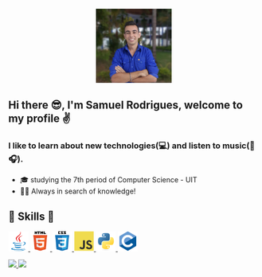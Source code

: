 <p align = "center">
<!--    <img src="https://i.imgur.com/3KqY2Wx.jpg" align = "center" alt="CL Thumb" border="0" width="100%"> -->
   <img src="https://github.com/SW-Samuel/SW-Samuel/blob/main/photo.jpeg" alt="CL Thumb" border="0" width="30%">
</p>
<h2 align="left">Hi there 😎, I'm Samuel Rodrigues, welcome to my profile ✌️</h2>
<h3 align="left">I like to learn about new technologies(💻) and listen to music(🎵🎧).</h3>

- 🎓 studying the 7th period of Computer Science - UIT
- 👨‍💻 Always in search of knowledge!
<h2></h2>
<h2>🌟 Skills 🌟</h2>

<a href="https://www.java.com" target="_blank"> <img src="https://raw.githubusercontent.com/devicons/devicon/master/icons/java/java-original.svg" alt="java" width="40" height="40"/> <a href="https://www.w3.org/html/" target="_blank"> <img src="https://raw.githubusercontent.com/devicons/devicon/master/icons/html5/html5-original-wordmark.svg" alt="html5" width="40" height="40"/> </a> <a href="https://www.w3schools.com/css/" target="_blank"> <img src="https://raw.githubusercontent.com/devicons/devicon/master/icons/css3/css3-original-wordmark.svg" alt="css3" width="40" height="40"/> </a> <a href="https://developer.mozilla.org/en-US/docs/Web/JavaScript" target="_blank"> <img src="https://raw.githubusercontent.com/devicons/devicon/master/icons/javascript/javascript-original.svg" alt="javascript" width="40" height="40"/><a href="https://www.python.org" target="_blank"> <img src="https://raw.githubusercontent.com/devicons/devicon/master/icons/python/python-original.svg" alt="python" width="40" height="40"/> </a> <a target="_blank"> <img src="https://raw.githubusercontent.com/devicons/devicon/master/icons/c/c-original.svg" alt="mysql" width="40" height="40"/> </a> 

<div>
  <a href="https://github.com/SW-Samuel">
  <img height="150em" src="https://github-readme-stats.vercel.app/api?username=SW-Samuel&show_icons=true&theme=dark&include_all_commits=true&count_private=true"/>
  <img height="150em" src="https://github-readme-stats.vercel.app/api/top-langs/?username=SW-Samuel&layout=compact&langs_count=7&theme=dark"/>
</div>
  
